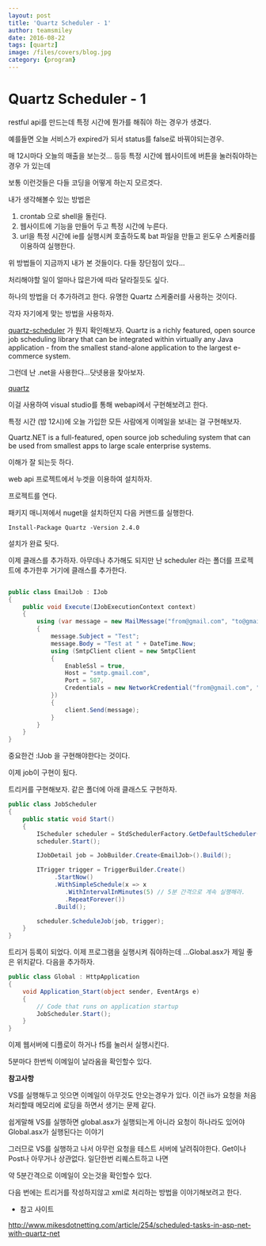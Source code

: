 ```yaml
---
layout: post
title: 'Quartz Scheduler - 1' 
author: teamsmiley 
date: 2016-08-22
tags: [quartz]
image: /files/covers/blog.jpg
category: {program}
---
```

# Quartz Scheduler - 1

restful api를 만드는데 특정 시간에 뭔가를 해줘야 하는 경우가 생겼다. 

예를들면 오늘 서비스가 expired가 되서 status를 false로 바꿔야되는경우.

매 12시마다 오늘의 매출을 보는것... 등등 특정 시간에 웹사이트에 버튼을 눌러줘야하는경우 가 있는데  

보통 이런것들은 다들 코딩을 어떻게 하는지 모르겟다. 

내가 생각해볼수 있는 방법은 

1. crontab 으로 shell을 돌린다. 
2. 웹사이트에 기능을 만들어 두고 특정 시간에 누른다. 
3. url을 특정 시간에 ie를 실행시켜 호출하도록 bat 파일을 만들고 윈도우 스케줄러를 이용하여 실행한다. 

위 방법들이 지금까지 내가 본 것들이다. 다들 장단점이 있다...

처리해야할 일이 얼마나 많은가에 따라 달라질듯도 싶다. 

하나의 방법을 더 추가하려고 한다. 유명한 Quartz 스케줄러를 사용하는 것이다. 

각자 자기에게 맞는 방법을 사용하자. 

[quartz-scheduler] 가 뭔지  확인해보자. Quartz is a richly featured, open source job scheduling library that can be integrated within virtually any Java application - from the smallest stand-alone application to the largest e-commerce system.

그런데 난 .net을 사용한다...닷넷용을 찾아보자. 

[quartz] 

이걸 사용하여 visual studio를 통해 webapi에서 구현해보려고 한다. 

특정 시간 (밤 12시)에 오늘 가입한 모든 사람에게 이메일을 보내는 걸 구현해보자.

Quartz.NET is a full-featured, open source job scheduling system that can be used from smallest apps to large scale enterprise systems.

이해가 잘 되는듯 하다.

web api 프로젝트에서 누겟을 이용하여 설치하자. 

프로젝트를 연다. 

패키지 매니져에서 nuget을 설치하던지 다음 커맨드를 실행한다. 
```
Install-Package Quartz -Version 2.4.0
```
설치가 완료 됫다. 

이제 클래스를 추가하자. 
아무데나 추가해도 되지만 난 scheduler 라는 폴더를 프로젝트에 추가한후 거기에 클래스를 추가한다. 

```cs

public class EmailJob : IJob
{
    public void Execute(IJobExecutionContext context)
    {
        using (var message = new MailMessage("from@gmail.com", "to@gmail.com"))
        {
            message.Subject = "Test";
            message.Body = "Test at " + DateTime.Now;
            using (SmtpClient client = new SmtpClient
            {
                EnableSsl = true,
                Host = "smtp.gmail.com",
                Port = 587,
                Credentials = new NetworkCredential("from@gmail.com", "yourpassword")
            })
            {
                client.Send(message);
            }
        }
    }
}
```

중요한건 :IJob 을 구현해야한다는 것이다. 

이제 job이 구현이 됬다.

트리커를 구현해보자. 같은 폴더에 아래 클래스도 구현하자.  

```cs
public class JobScheduler
{
    public static void Start()
    {
        IScheduler scheduler = StdSchedulerFactory.GetDefaultScheduler();
        scheduler.Start();

        IJobDetail job = JobBuilder.Create<EmailJob>().Build();

        ITrigger trigger = TriggerBuilder.Create()
             .StartNow()
             .WithSimpleSchedule(x => x
                .WithIntervalInMinutes(5) // 5분 간격으로 계속 실행해라.
                .RepeatForever())
             .Build();

        scheduler.ScheduleJob(job, trigger);
    }
} 
```

트리거 등록이 되었다. 
이제 프로그램을 실행시켜 줘야하는데 ...Global.asx가 제일 좋은 위치같다. 
다음을 추가하자. 

```cs
public class Global : HttpApplication
{
    void Application_Start(object sender, EventArgs e)
    {
        // Code that runs on application startup
        JobScheduler.Start();
    }
}
```

이제 웹서버에 디플로이 하거나 f5를 눌러서 실행시킨다. 

5분마다 한번씩 이메일이 날라옴을 확인할수 있다. 

**참고사항**

VS를 실행해두고 잇으면 이메일이 아무것도 안오는경우가 있다. 이건 iis가 요청을 처음 처리할때 메모리에 로딩을 하면서 생기는 문제 같다.

쉽게말해 VS를 실행하면 global.asx가 실행되는게 아니라 요청이 하나라도 있어야 Global.asx가 실행된다는 이야기 

그러므로 VS를 실행하고 나서 아무런 요청을 테스트 서버에 날려줘야한다. Get이나 Post나 아무거나 상관없다. 일단한번 리퀘스트하고 나면 

약 5분간격으로 이메일이 오는것을 확인할수 있다. 

다음 번에는 트리거를 작성하지않고 xml로 처리하는 방법을 이야기해보려고 한다. 

* 참고 사이트 

<http://www.mikesdotnetting.com/article/254/scheduled-tasks-in-asp-net-with-quartz-net>


[quartz-scheduler]: http://www.quartz-scheduler.org/
[quartz]: http://www.quartz-scheduler.net/




